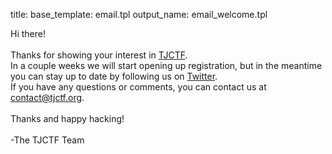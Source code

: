 title:
base_template:	email.tpl
output_name:	email_welcome.tpl

Hi there!
<br>
<br>
Thanks for showing your interest in [TJCTF](http://tjctf.org).
<br>
In a couple weeks we will start opening up registration, but in the meantime you can stay up to date by following us on [Twitter](https://twitter.com/tjctf).
<br>
If you have any questions or comments, you can contact us at [contact@tjctf.org](mailto:contact@tjctf.org).
<br>
<br>
Thanks and happy hacking!
<br>
<br>
-The TJCTF Team